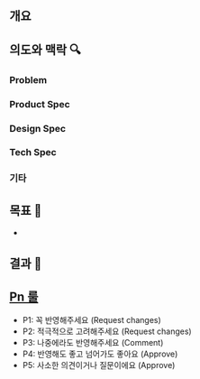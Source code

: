 ## 개요

<!-- PR 개요를 적어주세요 -->

## 의도와 맥락 🔍

<!-- 저 문맥(Low Context) 커뮤니케이션을 위해 관련 논의를 적어주세요 -->

### Problem

<!-- fix 관련 PR일 때 현재 상황과 문제 원인에 대한 분석을 적어주세요 -->

### Product Spec

<!-- 기획 관련 내용이나 기대 효과 등을 적어주세요 -->

### Design Spec

<!-- 디자인 관련 내용을 적어주세요 -->

### Tech Spec

<!-- 구현 방법 관련 내용을 적어주세요 -->

### 기타

<!-- 추가적으로 유의할 사항이 있다면 적어주세요 -->

## 목표 📝

<!-- 변경 사항에 대한 설명을 적어주세요 -->
-

## 결과 📸

<!-- 구현한 기능에 대한 스크린샷 또는 GIF를 첨부해주세요 -->

## [Pn 룰](https://blog.banksalad.com/tech/banksalad-code-review-culture/)

- P1: 꼭 반영해주세요 (Request changes)
- P2: 적극적으로 고려해주세요 (Request changes)
- P3: 나중에라도 반영해주세요 (Comment)
- P4: 반영해도 좋고 넘어가도 좋아요 (Approve)
- P5: 사소한 의견이거나 질문이에요 (Approve)
